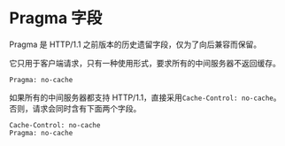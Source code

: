 # Pragma 字段

Pragma 是 HTTP/1.1 之前版本的历史遗留字段，仅为了向后兼容而保留。

它只用于客户端请求，只有一种使用形式，要求所有的中间服务器不返回缓存。

```http
Pragma: no-cache
```

如果所有的中间服务器都支持 HTTP/1.1，直接采用`Cache-Control: no-cache`。否则，请求会同时含有下面两个字段。

```http
Cache-Control: no-cache
Pragma: no-cache
```

